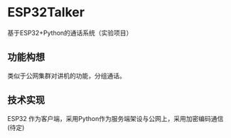 # ESP32Talker

基于ESP32+Python的通话系统（实验项目）
  
## 功能构想

类似于公网集群对讲机的功能，分组通话。 
  
## 技术实现  
  
ESP32 作为客户端，采用Python作为服务端架设与公网上，采用加密编码通信(待定)


